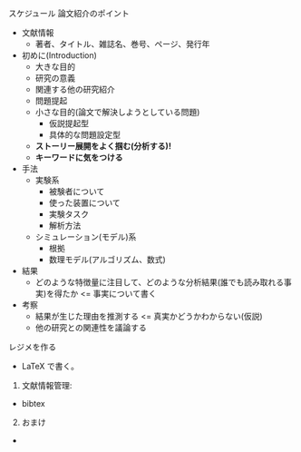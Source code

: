 スケジュール
論文紹介のポイント

- 文献情報
  -  著者、タイトル、雑誌名、巻号、ページ、発行年
- 初めに(Introduction)
  - 大きな目的
  - 研究の意義
  - 関連する他の研究紹介
  - 問題提起
  - 小さな目的(論文で解決しようとしている問題)
    - 仮説提起型
    - 具体的な問題設定型
  - **ストーリー展開をよく掴む(分析する)!**
  - **キーワードに気をつける**
- 手法
  - 実験系
    - 被験者について
    - 使った装置について
    - 実験タスク
    - 解析方法      
  - シミュレーション(モデル)系
    - 根拠
    - 数理モデル(アルゴリズム、数式)
- 結果
  - どのような特徴量に注目して、どのような分析結果(誰でも読み取れる事実)を得たか <= 事実について書く
- 考察
  - 結果が生じた理由を推測する <= 真実かどうかわからない(仮説)
  - 他の研究との関連性を議論する

レジメを作る

- LaTeX で書く。

1. 文献情報管理: 
  - bibtex

2. おまけ
  - 